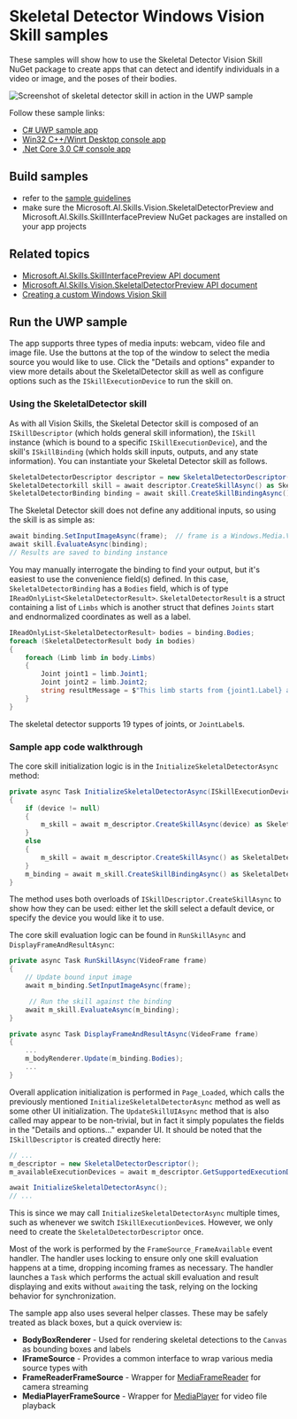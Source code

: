 # Skeletal Detector Windows Vision Skill samples

These samples will show how to use the Skeletal Detector Vision Skill NuGet package to create apps that can detect and identify individuals in a video or image, and the poses of their bodies. 

![Screenshot of skeletal detector skill in action in the UWP sample](./doc/sample_app.jpg)

Follow these sample links:
- [C# UWP sample app](./cs/SkeletalDetectorSample_UWP)
- [Win32 C++/Winrt Desktop console app](./cpp/SkeletalDetectorSample_Desktop)
- [.Net Core 3.0 C# console app](./cs/SkeletalDetectorSample_NetCore3)

## Build samples
- refer to the [sample guidelines](../README.md)
- make sure the Microsoft.AI.Skills.Vision.SkeletalDetectorPreview and Microsoft.AI.Skills.SkillInterfacePreview NuGet packages are installed on your app projects

## Related topics

- [Microsoft.AI.Skills.SkillInterfacePreview API document](../../doc/Microsoft.AI.Skills.SkillInterfacePreview.md)
- [Microsoft.AI.Skills.Vision.SkeletalDetectorPreview API document](../../doc/Microsoft.AI.Skills.Vision.SkeletalDetectorPreview.md)
- [Creating a custom Windows Vision Skill](../SentimentAnalyzerCustomSkill)

## Run the UWP sample

The app supports three types of media inputs: webcam, video file and image file. Use the buttons at the top of the window to select the media source you would like to use. Click the "Details and options" expander to view more details about the SkeletalDetector skill as well as configure options such as the `ISkillExecutionDevice` to run the skill on.

### Using the SkeletalDetector skill

As with all Vision Skills, the Skeletal Detector skill is composed of an `ISkillDescriptor` (which holds general skill information), the `ISkill` instance (which is bound to a specific `ISkillExecutionDevice`), and the skill's `ISkillBinding` (which holds skill inputs, outputs, and any state information). You can instantiate your Skeletal Detector skill as follows.

```csharp
SkeletalDetectorDescriptor descriptor = new SkeletalDetectorDescriptor();
SkeletalDetectorkill skill = await descriptor.CreateSkillAsync() as SkeletalDetectorSkill; // If you don't specify an ISkillExecutionDevice, a default will be automatically selected
SkeletalDetectorBinding binding = await skill.CreateSkillBindingAsync() as SkeletalDetectorBinding;
```

The Skeletal Detector skill does not define any additional inputs, so using the skill is as simple as:

```csharp
await binding.SetInputImageAsync(frame);  // frame is a Windows.Media.VideoFrame
await skill.EvaluateAsync(binding);
// Results are saved to binding instance
```

You may manually interrogate the binding to find your output, but it's easiest to use the convenience field(s) defined. In this case, `SkeletalDetectorBinding` has a `Bodies` field, which is of type `IReadOnlyList<SkeletalDetectorResult>`. `SkeletalDetectorResult` is a struct containing a list of `Limbs` which is another struct that defines `Joints` start and endnormalized coordinates as well as a label.

```csharp
IReadOnlyList<SkeletalDetectorResult> bodies = binding.Bodies;
foreach (SkeletalDetectorResult body in bodies)
{
    foreach (Limb limb in body.Limbs)
    {
        Joint joint1 = limb.Joint1;
        Joint joint2 = limb.Joint2;
        string resultMessage = $"This limb starts from {joint1.Label} at [{joint1.X}, {joint1.Y}] and ends with {joint1.Label} at [{joint2.X}, {joint2.Y}]";
    }
}
```

The skeletal detector supports 19 types of joints, or `JointLabel`s.

### Sample app code walkthrough

The core skill initialization logic is in the `InitializeSkeletalDetectorAsync` method:

```csharp
private async Task InitializeSkeletalDetectorAsync(ISkillExecutionDevice device = null)
{
    if (device != null)
    {
        m_skill = await m_descriptor.CreateSkillAsync(device) as SkeletalDetectorSkill;
    }
    else
    {
        m_skill = await m_descriptor.CreateSkillAsync() as SkeletalDetectorSkill;
    }
    m_binding = await m_skill.CreateSkillBindingAsync() as SkeletalDetectorBinding;
}
```

The method uses both overloads of `ISkillDescriptor.CreateSkillAsync` to show how they can be used: either let the skill select a default device, or specify the device you would like it to use.

The core skill evaluation logic can be found in `RunSkillAsync` and `DisplayFrameAndResultAsync`:

```csharp
private async Task RunSkillAsync(VideoFrame frame)
{
    // Update bound input image
    await m_binding.SetInputImageAsync(frame);

     // Run the skill against the binding
    await m_skill.EvaluateAsync(m_binding);
}

private async Task DisplayFrameAndResultAsync(VideoFrame frame)
{
    ...
    m_bodyRenderer.Update(m_binding.Bodies);
    ...
}
```

Overall application initialization is performed in `Page_Loaded`, which calls the previously mentioned `InitializeSkeletalDetectorAsync` method as well as some other UI initialization. The `UpdateSkillUIAsync` method that is also called may appear to be non-trivial, but in fact it simply populates the fields in the "Details and options..." expander UI. It should be noted that the `ISkillDescriptor` is created directly here:

```csharp
// ...
m_descriptor = new SkeletalDetectorDescriptor();
m_availableExecutionDevices = await m_descriptor.GetSupportedExecutionDevicesAsync();

await InitializeSkeletalDetectorAsync();
// ...
```

This is since we may call `InitializeSkeletalDetectorAsync` multiple times, such as whenever we switch `ISkillExecutionDevice`s. However, we only need to create the `SkeletalDetectorDescriptor` once.

Most of the work is performed by the `FrameSource_FrameAvailable` event handler. The handler uses locking to ensure only one skill evaluation happens at a time, dropping incoming frames as necessary. The handler launches a `Task` which performs the actual skill evaluation and result displaying and exits without `await`ing the task, relying on the locking behavior for synchronization.

The sample app also uses several helper classes. These may be safely treated as black boxes, but a quick overview is:

- **BodyBoxRenderer** - Used for rendering skeletal detections to the `Canvas` as bounding boxes and labels
- **IFrameSource** - Provides a common interface to wrap various media source types with
- **FrameReaderFrameSource** - Wrapper for [MediaFrameReader](https://docs.microsoft.com/en-us/uwp/api/Windows.Media.Capture.Frames.MediaFrameReader) for camera streaming
- **MediaPlayerFrameSource** - Wrapper for [MediaPlayer](https://docs.microsoft.com/en-us/uwp/api/Windows.Media.Playback.MediaPlayer) for video file playback


